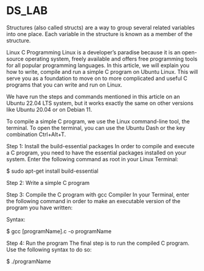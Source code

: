 # DS_LAB
Structures (also called structs) are a way to group several related variables into one place. Each variable in the structure is known as a member of the structure.


Linux C Programming
Linux is a developer’s paradise because it is an open-source operating system, freely available and offers free programming tools for all popular programming languages. In this article, we will explain you how to write, compile and run a simple C program on Ubuntu Linux. This will serve you as a foundation to move on to more complicated and useful C programs that you can write and run on Linux.

We have run the steps and commands mentioned in this article on an Ubuntu 22.04 LTS system, but it works exactly the same on other versions like Ubuntu 20.04 or on Debian 11.

To compile a simple C program, we use the Linux command-line tool, the terminal. To open the terminal, you can use the Ubuntu Dash or the key combination Ctrl+Alt+T.

Step 1: Install the build-essential packages
In order to compile and execute a C program, you need to have the essential packages installed on your system. Enter the following command as root in your Linux Terminal:

$ sudo apt-get install build-essential

Step 2: Write a simple C program

Step 3: Compile the C program with gcc Compiler
In your Terminal, enter the following command in order to make an executable version of the program you have written:

Syntax:

$ gcc [programName].c -o programName

Step 4: Run the program
The final step is to run the compiled C program. Use the following syntax to do so:

$ ./programName
